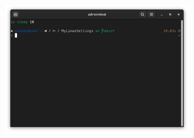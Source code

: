 ![alt text](https://raw.githubusercontent.com/DKuba4/MyLinuxSettings/main/OhMyPoshConfig/Screenshot%20from%202024-06-08%2013-49-10.png)
